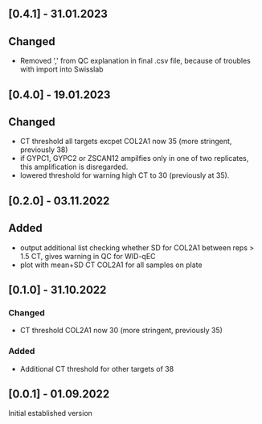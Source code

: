 ## [0.4.1] - 31.01.2023

## Changed
* Removed ',' from QC explanation in final .csv file, because of troubles with import into Swisslab

## [0.4.0] - 19.01.2023

## Changed
* CT threshold all targets excpet COL2A1 now 35 (more stringent, previously 38)
* if GYPC1, GYPC2 or ZSCAN12 ampilfies only in one of two replicates, this amplification is disregarded. 
* lowered threshold for warning high CT to 30 (previously at 35).

## [0.2.0] - 03.11.2022

## Added
* output additional list checking whether SD for COL2A1 between reps > 1.5 CT, gives warning in QC for WID-qEC
* plot with mean+SD CT COL2A1 for all samples on plate

## [0.1.0] - 31.10.2022

### Changed
* CT threshold COL2A1 now 30 (more stringent, previously 35)

### Added
* Additional CT threshold for other targets of 38


## [0.0.1] - 01.09.2022

Initial established version
